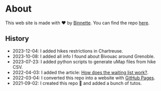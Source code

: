 # About

This web site is made with ❤️ by [Binnette](https://github.com/Binnette/). You can find the repo [here](https://github.com/Binnette/GAC).

## History

- 2023-12-04: I added hikes restrictions in Chartreuse.
- 2023-10-08: I added all info I found about Bivouac around Grenoble.
- 2023-07-23: I added python scripts to generate uMap files from hike CSV.
- 2022-04-03: I added the article: [How does the waiting list work?](About/WaitingList.md).
- 2022-03-04: I converted this repo into a website with [GitHub Pages](https://pages.github.com/).
- 2021-09-02: I created this repo 🎉 and added a bunch of tutos.